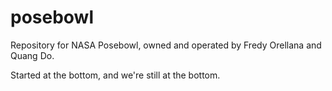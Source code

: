 # posebowl

Repository for NASA Posebowl, owned and operated by Fredy Orellana and Quang Do. 

Started at the bottom, and we're still at the bottom.
